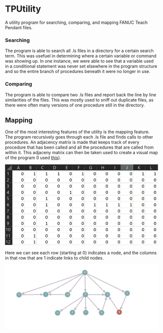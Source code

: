 # TPUtility
A utility program for searching, comparing, and mapping FANUC Teach Pendant files.

### Searching

The program is able to search all .ls files in a directory for a certain search term. This was usefuel in determining where a certain variable or command was showing up. In one instance, we were able to see that a variable used in a conditional statement was never set elsewhere in the program structure and so the entire branch of procedures beneath it were no longer in use.

### Comparing

The program is able to compare two .ls files and report back the line by line similarities of the files. This was mostly used to sniff out duplicate files, as there were often many versions of one procedure still in the directory.

## Mapping

One of the most interesting features of the utility is the mapping feature. The program recursively goes through each .ls file and finds calls to other procedures. An adjacency matrix is made that keeps track of every procedure that has been called and all the procedures that are called from within it. This adjaceny matrix can then be taken used to create a visual map of the program (I used [this](http://graphonline.ru/en/create_graph_by_matrix)). 


![pic1](https://github.com/codycook96/TPUtility/blob/master/AdjMatrix.png)

Here we can see each row (starting at 0) indicates a node, and the columns in that row that are 1 indicate links to child nodes.

![pic2](https://github.com/codycook96/TPUtility/blob/master/graph.png)
